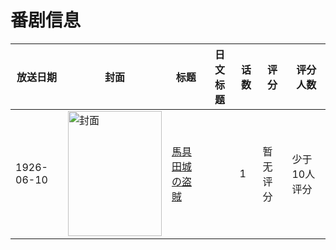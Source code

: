 # 番剧信息

|放送日期|封面|标题|日文标题|话数|评分|评分人数|
|---|---|---|---|---|---|---|
|1926-06-10|<img src="https://lain.bgm.tv/pic/cover/c/a3/d8/258987_wpJEC.jpg" alt="封面" style="width:150px;height:200px;object-fit:cover;">|[馬具田城の盗賊](https://bangumi.tv/subject/258987)||1|暂无评分|少于10人评分|
